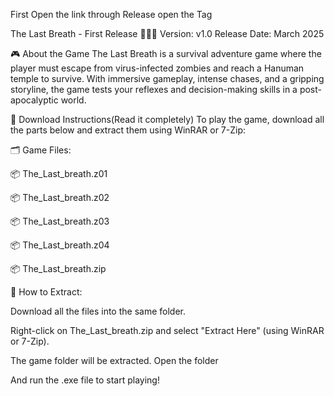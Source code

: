 First Open the link through Release open the Tag

The Last Breath - First Release 🏃‍♂️💨
Version: v1.0
Release Date: March 2025

🎮 About the Game
The Last Breath is a survival adventure game where the player must escape from virus-infected zombies and reach a Hanuman temple to survive. With immersive gameplay, intense chases, and a gripping storyline, the game tests your reflexes and decision-making skills in a post-apocalyptic world.

📂 Download Instructions(Read it completely)
To play the game, download all the parts below and extract them using WinRAR or 7-Zip:

🗂 Game Files:

📦 The_Last_breath.z01

📦 The_Last_breath.z02

📦 The_Last_breath.z03

📦 The_Last_breath.z04

📦 The_Last_breath.zip

🔧 How to Extract:

Download all the files into the same folder.

Right-click on The_Last_breath.zip and select "Extract Here" (using WinRAR or 7-Zip).

The game folder will be extracted. Open the folder  

And run the .exe file to start playing!
